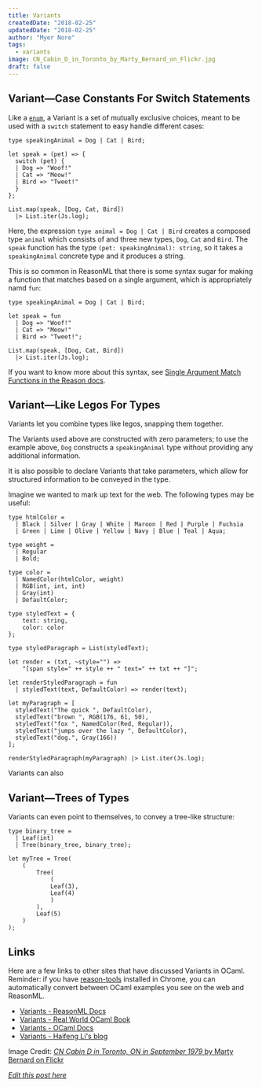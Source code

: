 ```yaml
---
title: Variants
createdDate: "2018-02-25"
updatedDate: "2018-02-25"
author: "Myer Nore"
tags:
  - variants
image: CN_Cabin_D_in_Toronto_by_Marty_Bernard_on_Flickr.jpg
draft: false
---
```


## Variant—Case Constants For Switch Statements

Like a [`enum`](https://en.wikipedia.org/wiki/Enumerated_type#TypeScript),
a Variant is a set of mutually exclusive choices, meant to be used
with a `switch` statement to easy handle different cases:

```reason
type speakingAnimal = Dog | Cat | Bird;

let speak = (pet) => {
  switch (pet) {
  | Dog => "Woof!"
  | Cat => "Meow!"
  | Bird => "Tweet!"
  }
};

List.map(speak, [Dog, Cat, Bird])
  |> List.iter(Js.log);
```

Here, the expression `type animal = Dog | Cat | Bird` creates a
composed type `animal` which consists of and three new types,
`Dog`, `Cat` and `Bird`. The `speak` function has the type
`(pet: speakingAnimal): string`, so it takes a `speakingAnimal`
concrete type and it produces a string.

This is so common in ReasonML that there is some syntax sugar for
making a function that matches based on a single argument,
which is appropriately namd `fun`:

```reason
type speakingAnimal = Dog | Cat | Bird;

let speak = fun
  | Dog => "Woof!"
  | Cat => "Meow!"
  | Bird => "Tweet!";

List.map(speak, [Dog, Cat, Bird])
  |> List.iter(Js.log);
```

If you want to know more about this syntax, see
[Single Argument Match Functions in the Reason docs](https://reasonml.github.io/docs/en/comparison-to-ocaml.html#single-argument-match-functions).

## Variant—Like Legos For Types

Variants let you combine types like legos, snapping them together.

The Variants used above are constructed with zero parameters; to use
the example above, `Dog` constructs a `speakingAnimal` type without
providing any additional information.

It is also possible to declare Variants that take parameters, which allow
for structured information to be conveyed in the type.

Imagine we wanted to mark up text for the web. The following types
may be useful:

```reason
type htmlColor =
  | Black | Silver | Gray | White | Maroon | Red | Purple | Fuchsia
  | Green | Lime | Olive | Yellow | Navy | Blue | Teal | Aqua;

type weight =
  | Regular
  | Bold;

type color =
  | NamedColor(htmlColor, weight)
  | RGB(int, int, int)
  | Gray(int)
  | DefaultColor;

type styledText = {
    text: string,
    color: color
};

type styledParagraph = List(styledText);

let render = (txt, ~style="") =>
    "[span style=" ++ style ++ " text=" ++ txt ++ "]";

let renderStyledParagraph = fun
  | styledText(text, DefaultColor) => render(text);

let myParagraph = [
  styledText("The quick ", DefaultColor),
  styledText("brown ", RGB(176, 61, 50),
  styledText("fox ", NamedColor(Red, Regular)),
  styledText("jumps over the lazy ", DefaultColor),
  styledText("dog.", Gray(166))
];

renderStyledParagraph(myParagraph) |> List.iter(Js.log);
```

Variants can also

## Variant—Trees of Types

Variants can even point to themselves, to convey a tree-like structure:

```reason
type binary_tree =
  | Leaf(int)
  | Tree(binary_tree, binary_tree);

let myTree = Tree(
    (
        Tree(
            (
            Leaf(3),
            Leaf(4)
            )
        ),
        Leaf(5)
    )
);
```

## Links

Here are a few links to other sites that have discussed Variants in
OCaml. Reminder: if you have [reason-tools](https://github.com/reasonml/reason-tools)
installed in Chrome, you can automatically convert between OCaml examples
you see on the web and ReasonML.

-   [Variants - ReasonML Docs](https://reasonml.github.io/docs/en/variant.html)
-   [Variants - Real World OCaml Book](https://realworldocaml.org/v1/en/html/variants.html)
-   [Variants - OCaml Docs](https://ocaml.org/learn/tutorials/data_types_and_matching.html#Variants-qualified-unions-and-enums)
-   [Variants - Haifeng Li's blog](https://haifengl.wordpress.com/2014/07/07/ocaml-algebraic-data-types/)

Image Credit: [_CN Cabin D in Toronto, ON in September 1979_ by Marty Bernard on Flickr](https://www.flickr.com/photos/129679309@N05/32569599444/in/photolist-RC4Hd1-qhmqiA-bVcPXy-dYSEjP-pZq2kZ-iGgxJm-pYe764-SarC3H-V1ZZXS-S2jFSV-RD9TFL-og85Jk-e8ZH8z-SarCrZ-fAt8uA-dj84X4-fHefXD-ekbZ9d-fEdYa8-4f7tYS-e7ppLe-e77Gc9-6Ju6DB-88sE3m-aixzwa-q3Mv4v-85xzzy-omYRht-nYDooo-cCqh2d-22tvuqF-f3FnJ-nQGj9r-34gAKS-4DMuyv-bCcJcX-bCcHcR-SARC5E-pj8Yga-fNXRjJ-88pqqH-fEdZZF-qdN8Bz-dN6QcC-8Ygz59-pvifGf-BMLF4X-dx5pDh-UoeTw6-aZM6kZ)

_[Edit this post here](https://github.com/codekiln/gradus-reason/tree/master/data/steps/2018-02-25--variants/index.md)_
